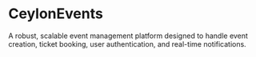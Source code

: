 # CeylonEvents
A robust, scalable event management platform designed to handle event creation, ticket booking, user authentication, and real-time notifications.
